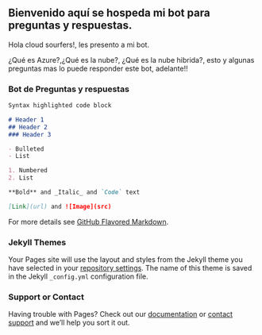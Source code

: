 ## Bienvenido aquí se hospeda mi bot para preguntas y respuestas.

Hola cloud sourfers!, les presento a mi bot.

¿Qué es Azure?,¿Qué es la nube?, ¿Qué es la nube hibrida?, esto y algunas preguntas mas lo puede responder este bot, adelante!!

### Bot de Preguntas y respuestas


```markdown
Syntax highlighted code block

# Header 1
## Header 2
### Header 3

- Bulleted
- List

1. Numbered
2. List

**Bold** and _Italic_ and `Code` text

[Link](url) and ![Image](src)
```

For more details see [GitHub Flavored Markdown](https://guides.github.com/features/mastering-markdown/).

### Jekyll Themes

Your Pages site will use the layout and styles from the Jekyll theme you have selected in your [repository settings](https://github.com/JesusRosales13/Inovacion-reto-master/settings/pages). The name of this theme is saved in the Jekyll `_config.yml` configuration file.

### Support or Contact

Having trouble with Pages? Check out our [documentation](https://docs.github.com/categories/github-pages-basics/) or [contact support](https://support.github.com/contact) and we’ll help you sort it out.
